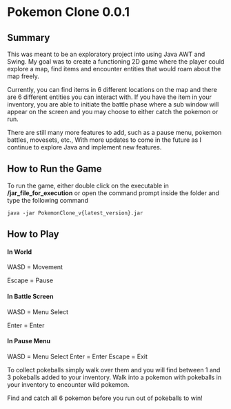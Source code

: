# Pokemon Clone 0.0.1

## Summary
This was meant to be an exploratory project into using Java AWT and Swing. My goal was to create a functioning 2D
game where the player could explore a map, find items and encounter entities that would roam about the map freely.

Currently, you can find items in 6 different locations on the map and there are 6 different entities you can interact with.
If you have the item in your inventory, you are able to initiate the battle phase where a sub window will appear on the screen
and you may choose to either catch the pokemon or run. 

There are still many more features to add, such as a pause menu, pokemon battles, movesets, etc., With more updates to come
in the future as I continue to explore Java and implement new features. 

## How to Run the Game
To run the game, either double click on the executable in **/jar_file_for_execution** or open the command prompt inside
the folder and type the following command
```
java -jar PokemonClone_v{latest_version}.jar
```

## How to Play
#### In World
WASD = Movement

Escape = Pause

#### In Battle Screen
WASD = Menu Select

Enter = Enter

#### In Pause Menu
WASD = Menu Select
Enter = Enter
Escape = Exit

To collect pokeballs simply walk over them and you will find between 1 and 3 pokeballs added to your inventory. Walk into
a pokemon with pokeballs in your inventory to encounter wild pokemon. 

Find and catch all 6 pokemon before you run out of
pokeballs to win!
